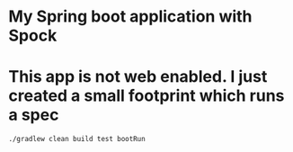 # My Spring boot application with Spock

# This app is not web enabled. I just created a small footprint which runs a spec

    ./gradlew clean build test bootRun

